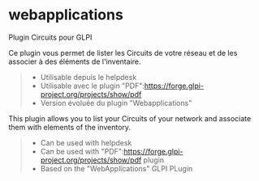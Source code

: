 # webapplications
Plugin Circuits pour GLPI

Ce plugin vous permet de lister les Circuits de votre réseau et de les associer à des éléments de l'inventaire.
> * Utilisable depuis le helpdesk
> * Utilisable avec le plugin "PDF":https://forge.glpi-project.org/projects/show/pdf
> * Version évoluée du plugin "Webapplications"

This plugin allows you to list your Circuits of your network and associate them with elements of the inventory.
> * Can be used with helpdesk
> * Can be used with "PDF":https://forge.glpi-project.org/projects/show/pdf plugin
> * Based on the "WebApplications" GLPI PLugin
